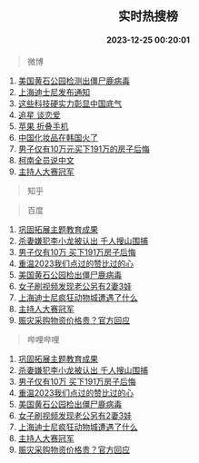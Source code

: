 <div align="center"><h2>实时热搜榜</h2><h4>2023-12-25 00:20:01</h4></div>

> 微博  

1. [美国黄石公园检测出僵尸鹿病毒](https://s.weibo.com/weibo?q=%23%E7%BE%8E%E5%9B%BD%E9%BB%84%E7%9F%B3%E5%85%AC%E5%9B%AD%E6%A3%80%E6%B5%8B%E5%87%BA%E5%83%B5%E5%B0%B8%E9%B9%BF%E7%97%85%E6%AF%92%23&t=31&band_rank=1&Refer=top)<br />
2. [上海迪士尼发布通知](https://s.weibo.com/weibo?q=%23%E4%B8%8A%E6%B5%B7%E8%BF%AA%E5%A3%AB%E5%B0%BC%E5%8F%91%E5%B8%83%E9%80%9A%E7%9F%A5%23&t=31&band_rank=2&Refer=top)<br />
3. [这些科技硬实力彰显中国底气](https://s.weibo.com/weibo?q=%23%E8%BF%99%E4%BA%9B%E7%A7%91%E6%8A%80%E7%A1%AC%E5%AE%9E%E5%8A%9B%E5%BD%B0%E6%98%BE%E4%B8%AD%E5%9B%BD%E5%BA%95%E6%B0%94%23&t=31&band_rank=3&Refer=top)<br />
4. [追星 谈恋爱](https://s.weibo.com/weibo?q=%E8%BF%BD%E6%98%9F%20%E8%B0%88%E6%81%8B%E7%88%B1&t=31&band_rank=4&Refer=top)<br />
5. [苹果 折叠手机](https://s.weibo.com/weibo?q=%E8%8B%B9%E6%9E%9C%20%E6%8A%98%E5%8F%A0%E6%89%8B%E6%9C%BA&t=31&band_rank=5&Refer=top)<br />
6. [中国化妆品在韩国火了](https://s.weibo.com/weibo?q=%23%E4%B8%AD%E5%9B%BD%E5%8C%96%E5%A6%86%E5%93%81%E5%9C%A8%E9%9F%A9%E5%9B%BD%E7%81%AB%E4%BA%86%23&t=31&band_rank=6&Refer=top)<br />
7. [男子仅有10万元买下191万的房子后悔](https://s.weibo.com/weibo?q=%23%E7%94%B7%E5%AD%90%E4%BB%85%E6%9C%8910%E4%B8%87%E5%85%83%E4%B9%B0%E4%B8%8B191%E4%B8%87%E7%9A%84%E6%88%BF%E5%AD%90%E5%90%8E%E6%82%94%23&t=31&band_rank=7&Refer=top)<br />
8. [柯南全员说中文](https://s.weibo.com/weibo?q=%E6%9F%AF%E5%8D%97%E5%85%A8%E5%91%98%E8%AF%B4%E4%B8%AD%E6%96%87&t=31&band_rank=8&Refer=top)<br />
9. [主持人大赛冠军](https://s.weibo.com/weibo?q=%23%E4%B8%BB%E6%8C%81%E4%BA%BA%E5%A4%A7%E8%B5%9B%E5%86%A0%E5%86%9B%23&t=31&band_rank=9&Refer=top)<br />

> 知乎  


> 百度  

1. [巩固拓展主题教育成果](https://www.baidu.com/s?wd=%E5%B7%A9%E5%9B%BA%E6%8B%93%E5%B1%95%E4%B8%BB%E9%A2%98%E6%95%99%E8%82%B2%E6%88%90%E6%9E%9C&sa=fyb_news&rsv_dl=fyb_news)<br />
2. [杀妻嫌犯李小龙被认出 千人搜山围捕](https://www.baidu.com/s?wd=%E6%9D%80%E5%A6%BB%E5%AB%8C%E7%8A%AF%E6%9D%8E%E5%B0%8F%E9%BE%99%E8%A2%AB%E8%AE%A4%E5%87%BA+%E5%8D%83%E4%BA%BA%E6%90%9C%E5%B1%B1%E5%9B%B4%E6%8D%95&sa=fyb_news&rsv_dl=fyb_news)<br />
3. [男子仅有10万 买下191万房子后悔](https://www.baidu.com/s?wd=%E7%94%B7%E5%AD%90%E4%BB%85%E6%9C%8910%E4%B8%87+%E4%B9%B0%E4%B8%8B191%E4%B8%87%E6%88%BF%E5%AD%90%E5%90%8E%E6%82%94&sa=fyb_news&rsv_dl=fyb_news)<br />
4. [重温2023我们点过的赞比过的心](https://www.baidu.com/s?wd=%E9%87%8D%E6%B8%A92023%E6%88%91%E4%BB%AC%E7%82%B9%E8%BF%87%E7%9A%84%E8%B5%9E%E6%AF%94%E8%BF%87%E7%9A%84%E5%BF%83&sa=fyb_news&rsv_dl=fyb_news)<br />
5. [美国黄石公园检出僵尸鹿病毒](https://www.baidu.com/s?wd=%E7%BE%8E%E5%9B%BD%E9%BB%84%E7%9F%B3%E5%85%AC%E5%9B%AD%E6%A3%80%E5%87%BA%E5%83%B5%E5%B0%B8%E9%B9%BF%E7%97%85%E6%AF%92&sa=fyb_news&rsv_dl=fyb_news)<br />
6. [女子刷视频发现老公另有2妻3娃](https://www.baidu.com/s?wd=%E5%A5%B3%E5%AD%90%E5%88%B7%E8%A7%86%E9%A2%91%E5%8F%91%E7%8E%B0%E8%80%81%E5%85%AC%E5%8F%A6%E6%9C%892%E5%A6%BB3%E5%A8%83&sa=fyb_news&rsv_dl=fyb_news)<br />
7. [上海迪士尼疯狂动物城遭遇了什么](https://www.baidu.com/s?wd=%E4%B8%8A%E6%B5%B7%E8%BF%AA%E5%A3%AB%E5%B0%BC%E7%96%AF%E7%8B%82%E5%8A%A8%E7%89%A9%E5%9F%8E%E9%81%AD%E9%81%87%E4%BA%86%E4%BB%80%E4%B9%88&sa=fyb_news&rsv_dl=fyb_news)<br />
8. [主持人大赛冠军](https://www.baidu.com/s?wd=%E4%B8%BB%E6%8C%81%E4%BA%BA%E5%A4%A7%E8%B5%9B%E5%86%A0%E5%86%9B&sa=fyb_news&rsv_dl=fyb_news)<br />
9. [赈灾采购物资价格贵？官方回应](https://www.baidu.com/s?wd=%E8%B5%88%E7%81%BE%E9%87%87%E8%B4%AD%E7%89%A9%E8%B5%84%E4%BB%B7%E6%A0%BC%E8%B4%B5%EF%BC%9F%E5%AE%98%E6%96%B9%E5%9B%9E%E5%BA%94&sa=fyb_news&rsv_dl=fyb_news)<br />

> 哔哩哔哩  

1. [巩固拓展主题教育成果](https://www.baidu.com/s?wd=%E5%B7%A9%E5%9B%BA%E6%8B%93%E5%B1%95%E4%B8%BB%E9%A2%98%E6%95%99%E8%82%B2%E6%88%90%E6%9E%9C&sa=fyb_news&rsv_dl=fyb_news)<br />
2. [杀妻嫌犯李小龙被认出 千人搜山围捕](https://www.baidu.com/s?wd=%E6%9D%80%E5%A6%BB%E5%AB%8C%E7%8A%AF%E6%9D%8E%E5%B0%8F%E9%BE%99%E8%A2%AB%E8%AE%A4%E5%87%BA+%E5%8D%83%E4%BA%BA%E6%90%9C%E5%B1%B1%E5%9B%B4%E6%8D%95&sa=fyb_news&rsv_dl=fyb_news)<br />
3. [男子仅有10万 买下191万房子后悔](https://www.baidu.com/s?wd=%E7%94%B7%E5%AD%90%E4%BB%85%E6%9C%8910%E4%B8%87+%E4%B9%B0%E4%B8%8B191%E4%B8%87%E6%88%BF%E5%AD%90%E5%90%8E%E6%82%94&sa=fyb_news&rsv_dl=fyb_news)<br />
4. [重温2023我们点过的赞比过的心](https://www.baidu.com/s?wd=%E9%87%8D%E6%B8%A92023%E6%88%91%E4%BB%AC%E7%82%B9%E8%BF%87%E7%9A%84%E8%B5%9E%E6%AF%94%E8%BF%87%E7%9A%84%E5%BF%83&sa=fyb_news&rsv_dl=fyb_news)<br />
5. [美国黄石公园检出僵尸鹿病毒](https://www.baidu.com/s?wd=%E7%BE%8E%E5%9B%BD%E9%BB%84%E7%9F%B3%E5%85%AC%E5%9B%AD%E6%A3%80%E5%87%BA%E5%83%B5%E5%B0%B8%E9%B9%BF%E7%97%85%E6%AF%92&sa=fyb_news&rsv_dl=fyb_news)<br />
6. [女子刷视频发现老公另有2妻3娃](https://www.baidu.com/s?wd=%E5%A5%B3%E5%AD%90%E5%88%B7%E8%A7%86%E9%A2%91%E5%8F%91%E7%8E%B0%E8%80%81%E5%85%AC%E5%8F%A6%E6%9C%892%E5%A6%BB3%E5%A8%83&sa=fyb_news&rsv_dl=fyb_news)<br />
7. [上海迪士尼疯狂动物城遭遇了什么](https://www.baidu.com/s?wd=%E4%B8%8A%E6%B5%B7%E8%BF%AA%E5%A3%AB%E5%B0%BC%E7%96%AF%E7%8B%82%E5%8A%A8%E7%89%A9%E5%9F%8E%E9%81%AD%E9%81%87%E4%BA%86%E4%BB%80%E4%B9%88&sa=fyb_news&rsv_dl=fyb_news)<br />
8. [主持人大赛冠军](https://www.baidu.com/s?wd=%E4%B8%BB%E6%8C%81%E4%BA%BA%E5%A4%A7%E8%B5%9B%E5%86%A0%E5%86%9B&sa=fyb_news&rsv_dl=fyb_news)<br />
9. [赈灾采购物资价格贵？官方回应](https://www.baidu.com/s?wd=%E8%B5%88%E7%81%BE%E9%87%87%E8%B4%AD%E7%89%A9%E8%B5%84%E4%BB%B7%E6%A0%BC%E8%B4%B5%EF%BC%9F%E5%AE%98%E6%96%B9%E5%9B%9E%E5%BA%94&sa=fyb_news&rsv_dl=fyb_news)<br />

